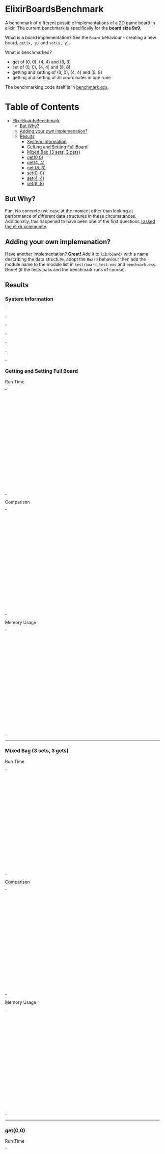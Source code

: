 # ElixirBoardsBenchmark

A benchmark of different possible implementations of a 2D game board in elixir. The current benchmark is specifically for the **board size 9x9**.

What is a board implementation? See the `Board` behaviour - creating a new board, `get(x, y)` and `set(x, y)`.

What is benchmarked?

* get of (0, 0), (4, 4) and (8, 8)
* set of (0, 0), (4, 4) and (8, 8)
* getting and setting of (0, 0), (4, 4) and (8, 8)
* getting and setting of all coordinates in one rune

The benchmarking code itself is in [benchmark.exs](https://github.com/PragTob/elixir_boards_benchmark/blob/master/benchmark.exs).

Table of Contents
=================

   * [ElixirBoardsBenchmark](#elixirboardsbenchmark)
      * [But Why?](#but-why)
      * [Adding your own implemenation?](#adding-your-own-implemenation)
      * [Results](#results)
         * [System Information](#system-information)
         * [Getting and Setting Full Board](#getting-and-setting-full-board)
         * [Mixed Bag (3 sets, 3 gets)](#mixed-bag-3-sets-3-gets)
         * [get(0,0)](#get00)
         * [get(4, 4)](#get4-4)
         * [get (8, 8)](#get-8-8)
         * [set(0, 0)](#set0-0)
         * [set(4, 4)](#set4-4)
         * [set(8, 8)](#set8-8)

## But Why?

Fun. No concrete use case at the moment other than looking at performance of different data structures in these circumstances. Additionally, this happened to have been one of the first questions [I asked the elixir community](https://groups.google.com/forum/#!topic/elixir-lang-talk/wZdchFo4JUU).

## Adding your own implemenation?

Have another implementation? **Great!** Add it to `lib/board/` with a name describing the data structure, adopt the `Board` behaviour then add the module name to the module list in `test/board_test.exs` and `benchmark.exs`. Done! (if the tests pass and the benchmark runs of course)

## Results

### System Information


<table style="width: 1%">
  <tr>
    <th style="width: 1%; white-space: nowrap">Operating System</th>
    <td>Linux</td>
  </tr><tr>
    <th style="white-space: nowrap">CPU Information</th>
    <td style="white-space: nowrap">Intel(R) Core(TM) i7-4790 CPU @ 3.60GHz</td>
  </tr><tr>
    <th style="white-space: nowrap">Number of Available Cores</th>
    <td style="white-space: nowrap">8</td>
  </tr><tr>
    <th style="white-space: nowrap">Available Memory</th>
    <td style="white-space: nowrap">15.61 GB</td>
  </tr><tr>
    <th style="white-space: nowrap">Elixir Version</th>
    <td style="white-space: nowrap">1.8.2</td>
  </tr><tr>
    <th style="white-space: nowrap">Erlang Version</th>
    <td style="white-space: nowrap">22.0</td>
  </tr>
</table>


### Getting and Setting Full Board

Run Time
<table style="width: 1%">
  <tr>
    <th>Name</th>
    <th style="text-align: right">IPS</th>
    <th style="text-align: right">Average</th>
    <th style="text-align: right">Devitation</th>
    <th style="text-align: right">Median</th>
    <th style="text-align: right">99th&nbsp;%</th>
  </tr>
  <tr>
    <td style="white-space: nowrap">Tuple1D</td>
    <td style="white-space: nowrap; text-align: right">136.21 K</td>
    <td style="white-space: nowrap; text-align: right">7.34 μs</td>
    <td style="white-space: nowrap; text-align: right">±55.74%</td>
    <td style="white-space: nowrap; text-align: right">6.76 μs</td>
    <td style="white-space: nowrap; text-align: right">11.92 μs</td>
  </tr>
  <tr>
    <td style="white-space: nowrap">Tuple2D</td>
    <td style="white-space: nowrap; text-align: right">134.70 K</td>
    <td style="white-space: nowrap; text-align: right">7.42 μs</td>
    <td style="white-space: nowrap; text-align: right">±40.47%</td>
    <td style="white-space: nowrap; text-align: right">7.08 μs</td>
    <td style="white-space: nowrap; text-align: right">11.86 μs</td>
  </tr>
  <tr>
    <td style="white-space: nowrap">MapTuple</td>
    <td style="white-space: nowrap; text-align: right">125.94 K</td>
    <td style="white-space: nowrap; text-align: right">7.94 μs</td>
    <td style="white-space: nowrap; text-align: right">±24.67%</td>
    <td style="white-space: nowrap; text-align: right">7.63 μs</td>
    <td style="white-space: nowrap; text-align: right">16.24 μs</td>
  </tr>
  <tr>
    <td style="white-space: nowrap">ProcessDictionary</td>
    <td style="white-space: nowrap; text-align: right">64.42 K</td>
    <td style="white-space: nowrap; text-align: right">15.52 μs</td>
    <td style="white-space: nowrap; text-align: right">±13.52%</td>
    <td style="white-space: nowrap; text-align: right">15.10 μs</td>
    <td style="white-space: nowrap; text-align: right">20.58 μs</td>
  </tr>
  <tr>
    <td style="white-space: nowrap">ETSSet</td>
    <td style="white-space: nowrap; text-align: right">60.17 K</td>
    <td style="white-space: nowrap; text-align: right">16.62 μs</td>
    <td style="white-space: nowrap; text-align: right">±10.44%</td>
    <td style="white-space: nowrap; text-align: right">16.07 μs</td>
    <td style="white-space: nowrap; text-align: right">21.29 μs</td>
  </tr>
  <tr>
    <td style="white-space: nowrap">MapTupleFull</td>
    <td style="white-space: nowrap; text-align: right">55.00 K</td>
    <td style="white-space: nowrap; text-align: right">18.18 μs</td>
    <td style="white-space: nowrap; text-align: right">±13.75%</td>
    <td style="white-space: nowrap; text-align: right">17.01 μs</td>
    <td style="white-space: nowrap; text-align: right">23.08 μs</td>
  </tr>
  <tr>
    <td style="white-space: nowrap">MapTupleHalfFull</td>
    <td style="white-space: nowrap; text-align: right">53.13 K</td>
    <td style="white-space: nowrap; text-align: right">18.82 μs</td>
    <td style="white-space: nowrap; text-align: right">±8.09%</td>
    <td style="white-space: nowrap; text-align: right">18.09 μs</td>
    <td style="white-space: nowrap; text-align: right">22.31 μs</td>
  </tr>
  <tr>
    <td style="white-space: nowrap">ETSOrderedSet</td>
    <td style="white-space: nowrap; text-align: right">38.75 K</td>
    <td style="white-space: nowrap; text-align: right">25.81 μs</td>
    <td style="white-space: nowrap; text-align: right">±13.16%</td>
    <td style="white-space: nowrap; text-align: right">25.00 μs</td>
    <td style="white-space: nowrap; text-align: right">30.38 μs</td>
  </tr>
  <tr>
    <td style="white-space: nowrap">Map2D</td>
    <td style="white-space: nowrap; text-align: right">36.25 K</td>
    <td style="white-space: nowrap; text-align: right">27.58 μs</td>
    <td style="white-space: nowrap; text-align: right">±8.30%</td>
    <td style="white-space: nowrap; text-align: right">27.62 μs</td>
    <td style="white-space: nowrap; text-align: right">32.38 μs</td>
  </tr>
  <tr>
    <td style="white-space: nowrap">List2D</td>
    <td style="white-space: nowrap; text-align: right">29.61 K</td>
    <td style="white-space: nowrap; text-align: right">33.77 μs</td>
    <td style="white-space: nowrap; text-align: right">±4.08%</td>
    <td style="white-space: nowrap; text-align: right">33.38 μs</td>
    <td style="white-space: nowrap; text-align: right">37.12 μs</td>
  </tr>
  <tr>
    <td style="white-space: nowrap">MapTupleQuarterFull</td>
    <td style="white-space: nowrap; text-align: right">28.19 K</td>
    <td style="white-space: nowrap; text-align: right">35.47 μs</td>
    <td style="white-space: nowrap; text-align: right">±5.55%</td>
    <td style="white-space: nowrap; text-align: right">34.98 μs</td>
    <td style="white-space: nowrap; text-align: right">38.84 μs</td>
  </tr>
  <tr>
    <td style="white-space: nowrap">List1D</td>
    <td style="white-space: nowrap; text-align: right">15.56 K</td>
    <td style="white-space: nowrap; text-align: right">64.28 μs</td>
    <td style="white-space: nowrap; text-align: right">±2.78%</td>
    <td style="white-space: nowrap; text-align: right">63.99 μs</td>
    <td style="white-space: nowrap; text-align: right">70.66 μs</td>
  </tr>
</table>

Comparison
<table style="width: 1%">
  <tr>
    <th>Name</th>
    <th style="text-align: right">IPS</th>
    <th style="text-align: right">Slower</th>
  <tr>
    <td style="white-space: nowrap">Tuple1D</td>
    <td style="white-space: nowrap;text-align: right">136.21 K</td>
    <td>&nbsp;</td>
  </tr>
  <tr>
    <td style="white-space: nowrap">Tuple2D</td>
    <td style="white-space: nowrap; text-align: right">134.70 K</td>
    <td style="white-space: nowrap; text-align: right">1.01x</td>
  </tr>
  <tr>
    <td style="white-space: nowrap">MapTuple</td>
    <td style="white-space: nowrap; text-align: right">125.94 K</td>
    <td style="white-space: nowrap; text-align: right">1.08x</td>
  </tr>
  <tr>
    <td style="white-space: nowrap">ProcessDictionary</td>
    <td style="white-space: nowrap; text-align: right">64.42 K</td>
    <td style="white-space: nowrap; text-align: right">2.11x</td>
  </tr>
  <tr>
    <td style="white-space: nowrap">ETSSet</td>
    <td style="white-space: nowrap; text-align: right">60.17 K</td>
    <td style="white-space: nowrap; text-align: right">2.26x</td>
  </tr>
  <tr>
    <td style="white-space: nowrap">MapTupleFull</td>
    <td style="white-space: nowrap; text-align: right">55.00 K</td>
    <td style="white-space: nowrap; text-align: right">2.48x</td>
  </tr>
  <tr>
    <td style="white-space: nowrap">MapTupleHalfFull</td>
    <td style="white-space: nowrap; text-align: right">53.13 K</td>
    <td style="white-space: nowrap; text-align: right">2.56x</td>
  </tr>
  <tr>
    <td style="white-space: nowrap">ETSOrderedSet</td>
    <td style="white-space: nowrap; text-align: right">38.75 K</td>
    <td style="white-space: nowrap; text-align: right">3.52x</td>
  </tr>
  <tr>
    <td style="white-space: nowrap">Map2D</td>
    <td style="white-space: nowrap; text-align: right">36.25 K</td>
    <td style="white-space: nowrap; text-align: right">3.76x</td>
  </tr>
  <tr>
    <td style="white-space: nowrap">List2D</td>
    <td style="white-space: nowrap; text-align: right">29.61 K</td>
    <td style="white-space: nowrap; text-align: right">4.6x</td>
  </tr>
  <tr>
    <td style="white-space: nowrap">MapTupleQuarterFull</td>
    <td style="white-space: nowrap; text-align: right">28.19 K</td>
    <td style="white-space: nowrap; text-align: right">4.83x</td>
  </tr>
  <tr>
    <td style="white-space: nowrap">List1D</td>
    <td style="white-space: nowrap; text-align: right">15.56 K</td>
    <td style="white-space: nowrap; text-align: right">8.76x</td>
  </tr>
</table>

Memory Usage
<table style="width: 1%">
  <tr>
    <th>Name</th>
    <th style="text-align: right">Memory</th>
      <th style="text-align: right">Factor</th>
  </tr>
  <tr>
    <td style="white-space: nowrap">Tuple1D</td>
    <td style="white-space: nowrap">54.91 KB</td>
      <td>&nbsp;</td>
  </tr>
  <tr>
    <td style="white-space: nowrap">Tuple2D</td>
    <td style="white-space: nowrap">18.51 KB</td>
    <td>0.34x</td>
  </tr>
  <tr>
    <td style="white-space: nowrap">MapTuple</td>
    <td style="white-space: nowrap">12.74 KB</td>
    <td>0.23x</td>
  </tr>
  <tr>
    <td style="white-space: nowrap">ProcessDictionary</td>
    <td style="white-space: nowrap">9.52 KB</td>
    <td>0.17x</td>
  </tr>
  <tr>
    <td style="white-space: nowrap">ETSSet</td>
    <td style="white-space: nowrap">11.55 KB</td>
    <td>0.21x</td>
  </tr>
  <tr>
    <td style="white-space: nowrap">MapTupleFull</td>
    <td style="white-space: nowrap">25.79 KB</td>
    <td>0.47x</td>
  </tr>
  <tr>
    <td style="white-space: nowrap">MapTupleHalfFull</td>
    <td style="white-space: nowrap">24.06 KB</td>
    <td>0.44x</td>
  </tr>
  <tr>
    <td style="white-space: nowrap">ETSOrderedSet</td>
    <td style="white-space: nowrap">11.55 KB</td>
    <td>0.21x</td>
  </tr>
  <tr>
    <td style="white-space: nowrap">Map2D</td>
    <td style="white-space: nowrap">49.55 KB</td>
    <td>0.9x</td>
  </tr>
  <tr>
    <td style="white-space: nowrap">List2D</td>
    <td style="white-space: nowrap">22.60 KB</td>
    <td>0.41x</td>
  </tr>
  <tr>
    <td style="white-space: nowrap">MapTupleQuarterFull</td>
    <td style="white-space: nowrap">47.56 KB</td>
    <td>0.87x</td>
  </tr>
  <tr>
    <td style="white-space: nowrap">List1D</td>
    <td style="white-space: nowrap">59.38 KB</td>
    <td>1.08x</td>
  </tr>
</table>

<hr/>

### Mixed Bag (3 sets, 3 gets)

Run Time
<table style="width: 1%">
  <tr>
    <th>Name</th>
    <th style="text-align: right">IPS</th>
    <th style="text-align: right">Average</th>
    <th style="text-align: right">Devitation</th>
    <th style="text-align: right">Median</th>
    <th style="text-align: right">99th&nbsp;%</th>
  </tr>
  <tr>
    <td style="white-space: nowrap">Tuple1D</td>
    <td style="white-space: nowrap; text-align: right">5.71 M</td>
    <td style="white-space: nowrap; text-align: right">175.16 ns</td>
    <td style="white-space: nowrap; text-align: right">±1267.91%</td>
    <td style="white-space: nowrap; text-align: right">135 ns</td>
    <td style="white-space: nowrap; text-align: right">440 ns</td>
  </tr>
  <tr>
    <td style="white-space: nowrap">Tuple2D</td>
    <td style="white-space: nowrap; text-align: right">5.45 M</td>
    <td style="white-space: nowrap; text-align: right">183.51 ns</td>
    <td style="white-space: nowrap; text-align: right">±1026.85%</td>
    <td style="white-space: nowrap; text-align: right">157 ns</td>
    <td style="white-space: nowrap; text-align: right">325 ns</td>
  </tr>
  <tr>
    <td style="white-space: nowrap">MapTuple</td>
    <td style="white-space: nowrap; text-align: right">4.57 M</td>
    <td style="white-space: nowrap; text-align: right">219.03 ns</td>
    <td style="white-space: nowrap; text-align: right">±3297.01%</td>
    <td style="white-space: nowrap; text-align: right">174 ns</td>
    <td style="white-space: nowrap; text-align: right">236 ns</td>
  </tr>
  <tr>
    <td style="white-space: nowrap">ProcessDictionary</td>
    <td style="white-space: nowrap; text-align: right">2.98 M</td>
    <td style="white-space: nowrap; text-align: right">335.89 ns</td>
    <td style="white-space: nowrap; text-align: right">±802.10%</td>
    <td style="white-space: nowrap; text-align: right">304 ns</td>
    <td style="white-space: nowrap; text-align: right">562 ns</td>
  </tr>
  <tr>
    <td style="white-space: nowrap">MapTupleFull</td>
    <td style="white-space: nowrap; text-align: right">1.91 M</td>
    <td style="white-space: nowrap; text-align: right">524.04 ns</td>
    <td style="white-space: nowrap; text-align: right">±8.59%</td>
    <td style="white-space: nowrap; text-align: right">514 ns</td>
    <td style="white-space: nowrap; text-align: right">662 ns</td>
  </tr>
  <tr>
    <td style="white-space: nowrap">MapTupleHalfFull</td>
    <td style="white-space: nowrap; text-align: right">1.88 M</td>
    <td style="white-space: nowrap; text-align: right">532.90 ns</td>
    <td style="white-space: nowrap; text-align: right">±34.28%</td>
    <td style="white-space: nowrap; text-align: right">511 ns</td>
    <td style="white-space: nowrap; text-align: right">820 ns</td>
  </tr>
  <tr>
    <td style="white-space: nowrap">ETSSet</td>
    <td style="white-space: nowrap; text-align: right">1.80 M</td>
    <td style="white-space: nowrap; text-align: right">555.13 ns</td>
    <td style="white-space: nowrap; text-align: right">±30.65%</td>
    <td style="white-space: nowrap; text-align: right">523 ns</td>
    <td style="white-space: nowrap; text-align: right">1774.24 ns</td>
  </tr>
  <tr>
    <td style="white-space: nowrap">Map2D</td>
    <td style="white-space: nowrap; text-align: right">1.27 M</td>
    <td style="white-space: nowrap; text-align: right">788.33 ns</td>
    <td style="white-space: nowrap; text-align: right">±92.80%</td>
    <td style="white-space: nowrap; text-align: right">736 ns</td>
    <td style="white-space: nowrap; text-align: right">2616 ns</td>
  </tr>
  <tr>
    <td style="white-space: nowrap">ETSOrderedSet</td>
    <td style="white-space: nowrap; text-align: right">1.14 M</td>
    <td style="white-space: nowrap; text-align: right">879.69 ns</td>
    <td style="white-space: nowrap; text-align: right">±20.50%</td>
    <td style="white-space: nowrap; text-align: right">844 ns</td>
    <td style="white-space: nowrap; text-align: right">1886.68 ns</td>
  </tr>
  <tr>
    <td style="white-space: nowrap">List2D</td>
    <td style="white-space: nowrap; text-align: right">0.91 M</td>
    <td style="white-space: nowrap; text-align: right">1093.92 ns</td>
    <td style="white-space: nowrap; text-align: right">±50.69%</td>
    <td style="white-space: nowrap; text-align: right">1027 ns</td>
    <td style="white-space: nowrap; text-align: right">2987.35 ns</td>
  </tr>
  <tr>
    <td style="white-space: nowrap">MapTupleQuarterFull</td>
    <td style="white-space: nowrap; text-align: right">0.84 M</td>
    <td style="white-space: nowrap; text-align: right">1196.90 ns</td>
    <td style="white-space: nowrap; text-align: right">±131.92%</td>
    <td style="white-space: nowrap; text-align: right">1174 ns</td>
    <td style="white-space: nowrap; text-align: right">1333 ns</td>
  </tr>
  <tr>
    <td style="white-space: nowrap">List1D</td>
    <td style="white-space: nowrap; text-align: right">0.44 M</td>
    <td style="white-space: nowrap; text-align: right">2278.51 ns</td>
    <td style="white-space: nowrap; text-align: right">±34.62%</td>
    <td style="white-space: nowrap; text-align: right">2188 ns</td>
    <td style="white-space: nowrap; text-align: right">3336.39 ns</td>
  </tr>
</table>

Comparison
<table style="width: 1%">
  <tr>
    <th>Name</th>
    <th style="text-align: right">IPS</th>
    <th style="text-align: right">Slower</th>
  <tr>
    <td style="white-space: nowrap">Tuple1D</td>
    <td style="white-space: nowrap;text-align: right">5.71 M</td>
    <td>&nbsp;</td>
  </tr>
  <tr>
    <td style="white-space: nowrap">Tuple2D</td>
    <td style="white-space: nowrap; text-align: right">5.45 M</td>
    <td style="white-space: nowrap; text-align: right">1.05x</td>
  </tr>
  <tr>
    <td style="white-space: nowrap">MapTuple</td>
    <td style="white-space: nowrap; text-align: right">4.57 M</td>
    <td style="white-space: nowrap; text-align: right">1.25x</td>
  </tr>
  <tr>
    <td style="white-space: nowrap">ProcessDictionary</td>
    <td style="white-space: nowrap; text-align: right">2.98 M</td>
    <td style="white-space: nowrap; text-align: right">1.92x</td>
  </tr>
  <tr>
    <td style="white-space: nowrap">MapTupleFull</td>
    <td style="white-space: nowrap; text-align: right">1.91 M</td>
    <td style="white-space: nowrap; text-align: right">2.99x</td>
  </tr>
  <tr>
    <td style="white-space: nowrap">MapTupleHalfFull</td>
    <td style="white-space: nowrap; text-align: right">1.88 M</td>
    <td style="white-space: nowrap; text-align: right">3.04x</td>
  </tr>
  <tr>
    <td style="white-space: nowrap">ETSSet</td>
    <td style="white-space: nowrap; text-align: right">1.80 M</td>
    <td style="white-space: nowrap; text-align: right">3.17x</td>
  </tr>
  <tr>
    <td style="white-space: nowrap">Map2D</td>
    <td style="white-space: nowrap; text-align: right">1.27 M</td>
    <td style="white-space: nowrap; text-align: right">4.5x</td>
  </tr>
  <tr>
    <td style="white-space: nowrap">ETSOrderedSet</td>
    <td style="white-space: nowrap; text-align: right">1.14 M</td>
    <td style="white-space: nowrap; text-align: right">5.02x</td>
  </tr>
  <tr>
    <td style="white-space: nowrap">List2D</td>
    <td style="white-space: nowrap; text-align: right">0.91 M</td>
    <td style="white-space: nowrap; text-align: right">6.25x</td>
  </tr>
  <tr>
    <td style="white-space: nowrap">MapTupleQuarterFull</td>
    <td style="white-space: nowrap; text-align: right">0.84 M</td>
    <td style="white-space: nowrap; text-align: right">6.83x</td>
  </tr>
  <tr>
    <td style="white-space: nowrap">List1D</td>
    <td style="white-space: nowrap; text-align: right">0.44 M</td>
    <td style="white-space: nowrap; text-align: right">13.01x</td>
  </tr>
</table>

Memory Usage
<table style="width: 1%">
  <tr>
    <th>Name</th>
    <th style="text-align: right">Memory</th>
      <th style="text-align: right">Factor</th>
  </tr>
  <tr>
    <td style="white-space: nowrap">Tuple1D</td>
    <td style="white-space: nowrap">1344 B</td>
      <td>&nbsp;</td>
  </tr>
  <tr>
    <td style="white-space: nowrap">Tuple2D</td>
    <td style="white-space: nowrap">512 B</td>
    <td>0.38x</td>
  </tr>
  <tr>
    <td style="white-space: nowrap">MapTuple</td>
    <td style="white-space: nowrap">368 B</td>
    <td>0.27x</td>
  </tr>
  <tr>
    <td style="white-space: nowrap">ProcessDictionary</td>
    <td style="white-space: nowrap">104 B</td>
    <td>0.08x</td>
  </tr>
  <tr>
    <td style="white-space: nowrap">MapTupleFull</td>
    <td style="white-space: nowrap">400 B</td>
    <td>0.3x</td>
  </tr>
  <tr>
    <td style="white-space: nowrap">MapTupleHalfFull</td>
    <td style="white-space: nowrap">384 B</td>
    <td>0.29x</td>
  </tr>
  <tr>
    <td style="white-space: nowrap">ETSSet</td>
    <td style="white-space: nowrap">248 B</td>
    <td>0.18x</td>
  </tr>
  <tr>
    <td style="white-space: nowrap">Map2D</td>
    <td style="white-space: nowrap">1712 B</td>
    <td>1.27x</td>
  </tr>
  <tr>
    <td style="white-space: nowrap">ETSOrderedSet</td>
    <td style="white-space: nowrap">248 B</td>
    <td>0.18x</td>
  </tr>
  <tr>
    <td style="white-space: nowrap">List2D</td>
    <td style="white-space: nowrap">656 B</td>
    <td>0.49x</td>
  </tr>
  <tr>
    <td style="white-space: nowrap">MapTupleQuarterFull</td>
    <td style="white-space: nowrap">1624 B</td>
    <td>1.21x</td>
  </tr>
  <tr>
    <td style="white-space: nowrap">List1D</td>
    <td style="white-space: nowrap">2048 B</td>
    <td>1.52x</td>
  </tr>
</table>

<hr/>

### get(0,0)

Run Time
<table style="width: 1%">
  <tr>
    <th>Name</th>
    <th style="text-align: right">IPS</th>
    <th style="text-align: right">Average</th>
    <th style="text-align: right">Devitation</th>
    <th style="text-align: right">Median</th>
    <th style="text-align: right">99th&nbsp;%</th>
  </tr>
  <tr>
    <td style="white-space: nowrap">Tuple2D</td>
    <td style="white-space: nowrap; text-align: right">68.73 M</td>
    <td style="white-space: nowrap; text-align: right">14.55 ns</td>
    <td style="white-space: nowrap; text-align: right">±1199.05%</td>
    <td style="white-space: nowrap; text-align: right">13 ns</td>
    <td style="white-space: nowrap; text-align: right">24 ns</td>
  </tr>
  <tr>
    <td style="white-space: nowrap">Tuple1D</td>
    <td style="white-space: nowrap; text-align: right">64.66 M</td>
    <td style="white-space: nowrap; text-align: right">15.46 ns</td>
    <td style="white-space: nowrap; text-align: right">±1090.14%</td>
    <td style="white-space: nowrap; text-align: right">13 ns</td>
    <td style="white-space: nowrap; text-align: right">31 ns</td>
  </tr>
  <tr>
    <td style="white-space: nowrap">MapTuple</td>
    <td style="white-space: nowrap; text-align: right">42.70 M</td>
    <td style="white-space: nowrap; text-align: right">23.42 ns</td>
    <td style="white-space: nowrap; text-align: right">±2222.66%</td>
    <td style="white-space: nowrap; text-align: right">21 ns</td>
    <td style="white-space: nowrap; text-align: right">50 ns</td>
  </tr>
  <tr>
    <td style="white-space: nowrap">ProcessDictionary</td>
    <td style="white-space: nowrap; text-align: right">23.38 M</td>
    <td style="white-space: nowrap; text-align: right">42.77 ns</td>
    <td style="white-space: nowrap; text-align: right">±118.73%</td>
    <td style="white-space: nowrap; text-align: right">40 ns</td>
    <td style="white-space: nowrap; text-align: right">61 ns</td>
  </tr>
  <tr>
    <td style="white-space: nowrap">MapTupleQuarterFull</td>
    <td style="white-space: nowrap; text-align: right">22.29 M</td>
    <td style="white-space: nowrap; text-align: right">44.86 ns</td>
    <td style="white-space: nowrap; text-align: right">±52.18%</td>
    <td style="white-space: nowrap; text-align: right">41 ns</td>
    <td style="white-space: nowrap; text-align: right">103 ns</td>
  </tr>
  <tr>
    <td style="white-space: nowrap">List1D</td>
    <td style="white-space: nowrap; text-align: right">20.74 M</td>
    <td style="white-space: nowrap; text-align: right">48.22 ns</td>
    <td style="white-space: nowrap; text-align: right">±83.34%</td>
    <td style="white-space: nowrap; text-align: right">44 ns</td>
    <td style="white-space: nowrap; text-align: right">84 ns</td>
  </tr>
  <tr>
    <td style="white-space: nowrap">Map2D</td>
    <td style="white-space: nowrap; text-align: right">18.39 M</td>
    <td style="white-space: nowrap; text-align: right">54.38 ns</td>
    <td style="white-space: nowrap; text-align: right">±41.60%</td>
    <td style="white-space: nowrap; text-align: right">50 ns</td>
    <td style="white-space: nowrap; text-align: right">95 ns</td>
  </tr>
  <tr>
    <td style="white-space: nowrap">MapTupleHalfFull</td>
    <td style="white-space: nowrap; text-align: right">12.66 M</td>
    <td style="white-space: nowrap; text-align: right">78.98 ns</td>
    <td style="white-space: nowrap; text-align: right">±20.39%</td>
    <td style="white-space: nowrap; text-align: right">75 ns</td>
    <td style="white-space: nowrap; text-align: right">126 ns</td>
  </tr>
  <tr>
    <td style="white-space: nowrap">MapTupleFull</td>
    <td style="white-space: nowrap; text-align: right">12.02 M</td>
    <td style="white-space: nowrap; text-align: right">83.20 ns</td>
    <td style="white-space: nowrap; text-align: right">±48.78%</td>
    <td style="white-space: nowrap; text-align: right">76 ns</td>
    <td style="white-space: nowrap; text-align: right">141 ns</td>
  </tr>
  <tr>
    <td style="white-space: nowrap">List2D</td>
    <td style="white-space: nowrap; text-align: right">11.27 M</td>
    <td style="white-space: nowrap; text-align: right">88.75 ns</td>
    <td style="white-space: nowrap; text-align: right">±83.70%</td>
    <td style="white-space: nowrap; text-align: right">82 ns</td>
    <td style="white-space: nowrap; text-align: right">183 ns</td>
  </tr>
  <tr>
    <td style="white-space: nowrap">ETSSet</td>
    <td style="white-space: nowrap; text-align: right">8.96 M</td>
    <td style="white-space: nowrap; text-align: right">111.56 ns</td>
    <td style="white-space: nowrap; text-align: right">±15.70%</td>
    <td style="white-space: nowrap; text-align: right">109 ns</td>
    <td style="white-space: nowrap; text-align: right">149 ns</td>
  </tr>
  <tr>
    <td style="white-space: nowrap">ETSOrderedSet</td>
    <td style="white-space: nowrap; text-align: right">6.53 M</td>
    <td style="white-space: nowrap; text-align: right">153.11 ns</td>
    <td style="white-space: nowrap; text-align: right">±24.34%</td>
    <td style="white-space: nowrap; text-align: right">150 ns</td>
    <td style="white-space: nowrap; text-align: right">191 ns</td>
  </tr>
</table>

Comparison
<table style="width: 1%">
  <tr>
    <th>Name</th>
    <th style="text-align: right">IPS</th>
    <th style="text-align: right">Slower</th>
  <tr>
    <td style="white-space: nowrap">Tuple2D</td>
    <td style="white-space: nowrap;text-align: right">68.73 M</td>
    <td>&nbsp;</td>
  </tr>
  <tr>
    <td style="white-space: nowrap">Tuple1D</td>
    <td style="white-space: nowrap; text-align: right">64.66 M</td>
    <td style="white-space: nowrap; text-align: right">1.06x</td>
  </tr>
  <tr>
    <td style="white-space: nowrap">MapTuple</td>
    <td style="white-space: nowrap; text-align: right">42.70 M</td>
    <td style="white-space: nowrap; text-align: right">1.61x</td>
  </tr>
  <tr>
    <td style="white-space: nowrap">ProcessDictionary</td>
    <td style="white-space: nowrap; text-align: right">23.38 M</td>
    <td style="white-space: nowrap; text-align: right">2.94x</td>
  </tr>
  <tr>
    <td style="white-space: nowrap">MapTupleQuarterFull</td>
    <td style="white-space: nowrap; text-align: right">22.29 M</td>
    <td style="white-space: nowrap; text-align: right">3.08x</td>
  </tr>
  <tr>
    <td style="white-space: nowrap">List1D</td>
    <td style="white-space: nowrap; text-align: right">20.74 M</td>
    <td style="white-space: nowrap; text-align: right">3.31x</td>
  </tr>
  <tr>
    <td style="white-space: nowrap">Map2D</td>
    <td style="white-space: nowrap; text-align: right">18.39 M</td>
    <td style="white-space: nowrap; text-align: right">3.74x</td>
  </tr>
  <tr>
    <td style="white-space: nowrap">MapTupleHalfFull</td>
    <td style="white-space: nowrap; text-align: right">12.66 M</td>
    <td style="white-space: nowrap; text-align: right">5.43x</td>
  </tr>
  <tr>
    <td style="white-space: nowrap">MapTupleFull</td>
    <td style="white-space: nowrap; text-align: right">12.02 M</td>
    <td style="white-space: nowrap; text-align: right">5.72x</td>
  </tr>
  <tr>
    <td style="white-space: nowrap">List2D</td>
    <td style="white-space: nowrap; text-align: right">11.27 M</td>
    <td style="white-space: nowrap; text-align: right">6.1x</td>
  </tr>
  <tr>
    <td style="white-space: nowrap">ETSSet</td>
    <td style="white-space: nowrap; text-align: right">8.96 M</td>
    <td style="white-space: nowrap; text-align: right">7.67x</td>
  </tr>
  <tr>
    <td style="white-space: nowrap">ETSOrderedSet</td>
    <td style="white-space: nowrap; text-align: right">6.53 M</td>
    <td style="white-space: nowrap; text-align: right">10.52x</td>
  </tr>
</table>


<hr/>

### get(4, 4)

Run Time
<table style="width: 1%">
  <tr>
    <th>Name</th>
    <th style="text-align: right">IPS</th>
    <th style="text-align: right">Average</th>
    <th style="text-align: right">Devitation</th>
    <th style="text-align: right">Median</th>
    <th style="text-align: right">99th&nbsp;%</th>
  </tr>
  <tr>
    <td style="white-space: nowrap">Tuple2D</td>
    <td style="white-space: nowrap; text-align: right">45.10 M</td>
    <td style="white-space: nowrap; text-align: right">22.17 ns</td>
    <td style="white-space: nowrap; text-align: right">±774.40%</td>
    <td style="white-space: nowrap; text-align: right">20 ns</td>
    <td style="white-space: nowrap; text-align: right">35 ns</td>
  </tr>
  <tr>
    <td style="white-space: nowrap">Tuple1D</td>
    <td style="white-space: nowrap; text-align: right">39.85 M</td>
    <td style="white-space: nowrap; text-align: right">25.09 ns</td>
    <td style="white-space: nowrap; text-align: right">±624.74%</td>
    <td style="white-space: nowrap; text-align: right">22 ns</td>
    <td style="white-space: nowrap; text-align: right">49 ns</td>
  </tr>
  <tr>
    <td style="white-space: nowrap">MapTuple</td>
    <td style="white-space: nowrap; text-align: right">30.43 M</td>
    <td style="white-space: nowrap; text-align: right">32.87 ns</td>
    <td style="white-space: nowrap; text-align: right">±1087.83%</td>
    <td style="white-space: nowrap; text-align: right">30 ns</td>
    <td style="white-space: nowrap; text-align: right">80 ns</td>
  </tr>
  <tr>
    <td style="white-space: nowrap">ProcessDictionary</td>
    <td style="white-space: nowrap; text-align: right">19.95 M</td>
    <td style="white-space: nowrap; text-align: right">50.13 ns</td>
    <td style="white-space: nowrap; text-align: right">±1021.41%</td>
    <td style="white-space: nowrap; text-align: right">46 ns</td>
    <td style="white-space: nowrap; text-align: right">68 ns</td>
  </tr>
  <tr>
    <td style="white-space: nowrap">Map2D</td>
    <td style="white-space: nowrap; text-align: right">15.58 M</td>
    <td style="white-space: nowrap; text-align: right">64.20 ns</td>
    <td style="white-space: nowrap; text-align: right">±25.46%</td>
    <td style="white-space: nowrap; text-align: right">60 ns</td>
    <td style="white-space: nowrap; text-align: right">105 ns</td>
  </tr>
  <tr>
    <td style="white-space: nowrap">MapTupleHalfFull</td>
    <td style="white-space: nowrap; text-align: right">11.49 M</td>
    <td style="white-space: nowrap; text-align: right">87.06 ns</td>
    <td style="white-space: nowrap; text-align: right">±25.69%</td>
    <td style="white-space: nowrap; text-align: right">82 ns</td>
    <td style="white-space: nowrap; text-align: right">137 ns</td>
  </tr>
  <tr>
    <td style="white-space: nowrap">MapTupleFull</td>
    <td style="white-space: nowrap; text-align: right">10.97 M</td>
    <td style="white-space: nowrap; text-align: right">91.16 ns</td>
    <td style="white-space: nowrap; text-align: right">±23.17%</td>
    <td style="white-space: nowrap; text-align: right">85 ns</td>
    <td style="white-space: nowrap; text-align: right">144 ns</td>
  </tr>
  <tr>
    <td style="white-space: nowrap">ETSSet</td>
    <td style="white-space: nowrap; text-align: right">8.25 M</td>
    <td style="white-space: nowrap; text-align: right">121.25 ns</td>
    <td style="white-space: nowrap; text-align: right">±18.07%</td>
    <td style="white-space: nowrap; text-align: right">118 ns</td>
    <td style="white-space: nowrap; text-align: right">155.21 ns</td>
  </tr>
  <tr>
    <td style="white-space: nowrap">List2D</td>
    <td style="white-space: nowrap; text-align: right">6.01 M</td>
    <td style="white-space: nowrap; text-align: right">166.44 ns</td>
    <td style="white-space: nowrap; text-align: right">±45.81%</td>
    <td style="white-space: nowrap; text-align: right">159 ns</td>
    <td style="white-space: nowrap; text-align: right">284 ns</td>
  </tr>
  <tr>
    <td style="white-space: nowrap">ETSOrderedSet</td>
    <td style="white-space: nowrap; text-align: right">5.88 M</td>
    <td style="white-space: nowrap; text-align: right">169.93 ns</td>
    <td style="white-space: nowrap; text-align: right">±19.51%</td>
    <td style="white-space: nowrap; text-align: right">167 ns</td>
    <td style="white-space: nowrap; text-align: right">207 ns</td>
  </tr>
  <tr>
    <td style="white-space: nowrap">MapTupleQuarterFull</td>
    <td style="white-space: nowrap; text-align: right">4.17 M</td>
    <td style="white-space: nowrap; text-align: right">239.93 ns</td>
    <td style="white-space: nowrap; text-align: right">±10.39%</td>
    <td style="white-space: nowrap; text-align: right">237 ns</td>
    <td style="white-space: nowrap; text-align: right">316 ns</td>
  </tr>
  <tr>
    <td style="white-space: nowrap">List1D</td>
    <td style="white-space: nowrap; text-align: right">2.44 M</td>
    <td style="white-space: nowrap; text-align: right">409.27 ns</td>
    <td style="white-space: nowrap; text-align: right">±10.53%</td>
    <td style="white-space: nowrap; text-align: right">405 ns</td>
    <td style="white-space: nowrap; text-align: right">644.21 ns</td>
  </tr>
</table>

Comparison
<table style="width: 1%">
  <tr>
    <th>Name</th>
    <th style="text-align: right">IPS</th>
    <th style="text-align: right">Slower</th>
  <tr>
    <td style="white-space: nowrap">Tuple2D</td>
    <td style="white-space: nowrap;text-align: right">45.10 M</td>
    <td>&nbsp;</td>
  </tr>
  <tr>
    <td style="white-space: nowrap">Tuple1D</td>
    <td style="white-space: nowrap; text-align: right">39.85 M</td>
    <td style="white-space: nowrap; text-align: right">1.13x</td>
  </tr>
  <tr>
    <td style="white-space: nowrap">MapTuple</td>
    <td style="white-space: nowrap; text-align: right">30.43 M</td>
    <td style="white-space: nowrap; text-align: right">1.48x</td>
  </tr>
  <tr>
    <td style="white-space: nowrap">ProcessDictionary</td>
    <td style="white-space: nowrap; text-align: right">19.95 M</td>
    <td style="white-space: nowrap; text-align: right">2.26x</td>
  </tr>
  <tr>
    <td style="white-space: nowrap">Map2D</td>
    <td style="white-space: nowrap; text-align: right">15.58 M</td>
    <td style="white-space: nowrap; text-align: right">2.9x</td>
  </tr>
  <tr>
    <td style="white-space: nowrap">MapTupleHalfFull</td>
    <td style="white-space: nowrap; text-align: right">11.49 M</td>
    <td style="white-space: nowrap; text-align: right">3.93x</td>
  </tr>
  <tr>
    <td style="white-space: nowrap">MapTupleFull</td>
    <td style="white-space: nowrap; text-align: right">10.97 M</td>
    <td style="white-space: nowrap; text-align: right">4.11x</td>
  </tr>
  <tr>
    <td style="white-space: nowrap">ETSSet</td>
    <td style="white-space: nowrap; text-align: right">8.25 M</td>
    <td style="white-space: nowrap; text-align: right">5.47x</td>
  </tr>
  <tr>
    <td style="white-space: nowrap">List2D</td>
    <td style="white-space: nowrap; text-align: right">6.01 M</td>
    <td style="white-space: nowrap; text-align: right">7.51x</td>
  </tr>
  <tr>
    <td style="white-space: nowrap">ETSOrderedSet</td>
    <td style="white-space: nowrap; text-align: right">5.88 M</td>
    <td style="white-space: nowrap; text-align: right">7.66x</td>
  </tr>
  <tr>
    <td style="white-space: nowrap">MapTupleQuarterFull</td>
    <td style="white-space: nowrap; text-align: right">4.17 M</td>
    <td style="white-space: nowrap; text-align: right">10.82x</td>
  </tr>
  <tr>
    <td style="white-space: nowrap">List1D</td>
    <td style="white-space: nowrap; text-align: right">2.44 M</td>
    <td style="white-space: nowrap; text-align: right">18.46x</td>
  </tr>
</table>


<hr/>

### get (8, 8)

Run Time
<table style="width: 1%">
  <tr>
    <th>Name</th>
    <th style="text-align: right">IPS</th>
    <th style="text-align: right">Average</th>
    <th style="text-align: right">Devitation</th>
    <th style="text-align: right">Median</th>
    <th style="text-align: right">99th&nbsp;%</th>
  </tr>
  <tr>
    <td style="white-space: nowrap">Tuple1D</td>
    <td style="white-space: nowrap; text-align: right">44.65 M</td>
    <td style="white-space: nowrap; text-align: right">22.39 ns</td>
    <td style="white-space: nowrap; text-align: right">±853.18%</td>
    <td style="white-space: nowrap; text-align: right">20 ns</td>
    <td style="white-space: nowrap; text-align: right">34 ns</td>
  </tr>
  <tr>
    <td style="white-space: nowrap">Tuple2D</td>
    <td style="white-space: nowrap; text-align: right">44.31 M</td>
    <td style="white-space: nowrap; text-align: right">22.57 ns</td>
    <td style="white-space: nowrap; text-align: right">±936.09%</td>
    <td style="white-space: nowrap; text-align: right">20 ns</td>
    <td style="white-space: nowrap; text-align: right">46 ns</td>
  </tr>
  <tr>
    <td style="white-space: nowrap">MapTuple</td>
    <td style="white-space: nowrap; text-align: right">32.61 M</td>
    <td style="white-space: nowrap; text-align: right">30.66 ns</td>
    <td style="white-space: nowrap; text-align: right">±1700.95%</td>
    <td style="white-space: nowrap; text-align: right">28 ns</td>
    <td style="white-space: nowrap; text-align: right">54 ns</td>
  </tr>
  <tr>
    <td style="white-space: nowrap">ProcessDictionary</td>
    <td style="white-space: nowrap; text-align: right">21.13 M</td>
    <td style="white-space: nowrap; text-align: right">47.33 ns</td>
    <td style="white-space: nowrap; text-align: right">±157.58%</td>
    <td style="white-space: nowrap; text-align: right">45 ns</td>
    <td style="white-space: nowrap; text-align: right">65 ns</td>
  </tr>
  <tr>
    <td style="white-space: nowrap">Map2D</td>
    <td style="white-space: nowrap; text-align: right">14.44 M</td>
    <td style="white-space: nowrap; text-align: right">69.27 ns</td>
    <td style="white-space: nowrap; text-align: right">±36.36%</td>
    <td style="white-space: nowrap; text-align: right">67 ns</td>
    <td style="white-space: nowrap; text-align: right">110 ns</td>
  </tr>
  <tr>
    <td style="white-space: nowrap">MapTupleHalfFull</td>
    <td style="white-space: nowrap; text-align: right">13.40 M</td>
    <td style="white-space: nowrap; text-align: right">74.60 ns</td>
    <td style="white-space: nowrap; text-align: right">±26.36%</td>
    <td style="white-space: nowrap; text-align: right">72 ns</td>
    <td style="white-space: nowrap; text-align: right">118 ns</td>
  </tr>
  <tr>
    <td style="white-space: nowrap">MapTupleFull</td>
    <td style="white-space: nowrap; text-align: right">10.86 M</td>
    <td style="white-space: nowrap; text-align: right">92.12 ns</td>
    <td style="white-space: nowrap; text-align: right">±25.67%</td>
    <td style="white-space: nowrap; text-align: right">86 ns</td>
    <td style="white-space: nowrap; text-align: right">146 ns</td>
  </tr>
  <tr>
    <td style="white-space: nowrap">ETSSet</td>
    <td style="white-space: nowrap; text-align: right">8.45 M</td>
    <td style="white-space: nowrap; text-align: right">118.28 ns</td>
    <td style="white-space: nowrap; text-align: right">±14.35%</td>
    <td style="white-space: nowrap; text-align: right">116 ns</td>
    <td style="white-space: nowrap; text-align: right">152 ns</td>
  </tr>
  <tr>
    <td style="white-space: nowrap">ETSOrderedSet</td>
    <td style="white-space: nowrap; text-align: right">5.90 M</td>
    <td style="white-space: nowrap; text-align: right">169.59 ns</td>
    <td style="white-space: nowrap; text-align: right">±40.25%</td>
    <td style="white-space: nowrap; text-align: right">165 ns</td>
    <td style="white-space: nowrap; text-align: right">214 ns</td>
  </tr>
  <tr>
    <td style="white-space: nowrap">MapTupleQuarterFull</td>
    <td style="white-space: nowrap; text-align: right">4.23 M</td>
    <td style="white-space: nowrap; text-align: right">236.16 ns</td>
    <td style="white-space: nowrap; text-align: right">±10.75%</td>
    <td style="white-space: nowrap; text-align: right">233 ns</td>
    <td style="white-space: nowrap; text-align: right">312 ns</td>
  </tr>
  <tr>
    <td style="white-space: nowrap">List2D</td>
    <td style="white-space: nowrap; text-align: right">3.85 M</td>
    <td style="white-space: nowrap; text-align: right">259.59 ns</td>
    <td style="white-space: nowrap; text-align: right">±33.84%</td>
    <td style="white-space: nowrap; text-align: right">254 ns</td>
    <td style="white-space: nowrap; text-align: right">504 ns</td>
  </tr>
  <tr>
    <td style="white-space: nowrap">List1D</td>
    <td style="white-space: nowrap; text-align: right">1.33 M</td>
    <td style="white-space: nowrap; text-align: right">753.42 ns</td>
    <td style="white-space: nowrap; text-align: right">±12.49%</td>
    <td style="white-space: nowrap; text-align: right">732 ns</td>
    <td style="white-space: nowrap; text-align: right">1122 ns</td>
  </tr>
</table>

Comparison
<table style="width: 1%">
  <tr>
    <th>Name</th>
    <th style="text-align: right">IPS</th>
    <th style="text-align: right">Slower</th>
  <tr>
    <td style="white-space: nowrap">Tuple1D</td>
    <td style="white-space: nowrap;text-align: right">44.65 M</td>
    <td>&nbsp;</td>
  </tr>
  <tr>
    <td style="white-space: nowrap">Tuple2D</td>
    <td style="white-space: nowrap; text-align: right">44.31 M</td>
    <td style="white-space: nowrap; text-align: right">1.01x</td>
  </tr>
  <tr>
    <td style="white-space: nowrap">MapTuple</td>
    <td style="white-space: nowrap; text-align: right">32.61 M</td>
    <td style="white-space: nowrap; text-align: right">1.37x</td>
  </tr>
  <tr>
    <td style="white-space: nowrap">ProcessDictionary</td>
    <td style="white-space: nowrap; text-align: right">21.13 M</td>
    <td style="white-space: nowrap; text-align: right">2.11x</td>
  </tr>
  <tr>
    <td style="white-space: nowrap">Map2D</td>
    <td style="white-space: nowrap; text-align: right">14.44 M</td>
    <td style="white-space: nowrap; text-align: right">3.09x</td>
  </tr>
  <tr>
    <td style="white-space: nowrap">MapTupleHalfFull</td>
    <td style="white-space: nowrap; text-align: right">13.40 M</td>
    <td style="white-space: nowrap; text-align: right">3.33x</td>
  </tr>
  <tr>
    <td style="white-space: nowrap">MapTupleFull</td>
    <td style="white-space: nowrap; text-align: right">10.86 M</td>
    <td style="white-space: nowrap; text-align: right">4.11x</td>
  </tr>
  <tr>
    <td style="white-space: nowrap">ETSSet</td>
    <td style="white-space: nowrap; text-align: right">8.45 M</td>
    <td style="white-space: nowrap; text-align: right">5.28x</td>
  </tr>
  <tr>
    <td style="white-space: nowrap">ETSOrderedSet</td>
    <td style="white-space: nowrap; text-align: right">5.90 M</td>
    <td style="white-space: nowrap; text-align: right">7.57x</td>
  </tr>
  <tr>
    <td style="white-space: nowrap">MapTupleQuarterFull</td>
    <td style="white-space: nowrap; text-align: right">4.23 M</td>
    <td style="white-space: nowrap; text-align: right">10.55x</td>
  </tr>
  <tr>
    <td style="white-space: nowrap">List2D</td>
    <td style="white-space: nowrap; text-align: right">3.85 M</td>
    <td style="white-space: nowrap; text-align: right">11.59x</td>
  </tr>
  <tr>
    <td style="white-space: nowrap">List1D</td>
    <td style="white-space: nowrap; text-align: right">1.33 M</td>
    <td style="white-space: nowrap; text-align: right">33.64x</td>
  </tr>
</table>


<hr/>

### set(0, 0)

Run Time
<table style="width: 1%">
  <tr>
    <th>Name</th>
    <th style="text-align: right">IPS</th>
    <th style="text-align: right">Average</th>
    <th style="text-align: right">Devitation</th>
    <th style="text-align: right">Median</th>
    <th style="text-align: right">99th&nbsp;%</th>
  </tr>
  <tr>
    <td style="white-space: nowrap">List1D</td>
    <td style="white-space: nowrap; text-align: right">27.27 M</td>
    <td style="white-space: nowrap; text-align: right">36.68 ns</td>
    <td style="white-space: nowrap; text-align: right">±58.82%</td>
    <td style="white-space: nowrap; text-align: right">32 ns</td>
    <td style="white-space: nowrap; text-align: right">80 ns</td>
  </tr>
  <tr>
    <td style="white-space: nowrap">MapTuple</td>
    <td style="white-space: nowrap; text-align: right">23.96 M</td>
    <td style="white-space: nowrap; text-align: right">41.73 ns</td>
    <td style="white-space: nowrap; text-align: right">±5207.19%</td>
    <td style="white-space: nowrap; text-align: right">33 ns</td>
    <td style="white-space: nowrap; text-align: right">53 ns</td>
  </tr>
  <tr>
    <td style="white-space: nowrap">Tuple2D</td>
    <td style="white-space: nowrap; text-align: right">16.63 M</td>
    <td style="white-space: nowrap; text-align: right">60.15 ns</td>
    <td style="white-space: nowrap; text-align: right">±3381.98%</td>
    <td style="white-space: nowrap; text-align: right">49 ns</td>
    <td style="white-space: nowrap; text-align: right">67 ns</td>
  </tr>
  <tr>
    <td style="white-space: nowrap">ProcessDictionary</td>
    <td style="white-space: nowrap; text-align: right">14.27 M</td>
    <td style="white-space: nowrap; text-align: right">70.06 ns</td>
    <td style="white-space: nowrap; text-align: right">±1541.08%</td>
    <td style="white-space: nowrap; text-align: right">57 ns</td>
    <td style="white-space: nowrap; text-align: right">70 ns</td>
  </tr>
  <tr>
    <td style="white-space: nowrap">Tuple1D</td>
    <td style="white-space: nowrap; text-align: right">11.64 M</td>
    <td style="white-space: nowrap; text-align: right">85.92 ns</td>
    <td style="white-space: nowrap; text-align: right">±5760.34%</td>
    <td style="white-space: nowrap; text-align: right">44 ns</td>
    <td style="white-space: nowrap; text-align: right">122 ns</td>
  </tr>
  <tr>
    <td style="white-space: nowrap">List2D</td>
    <td style="white-space: nowrap; text-align: right">10.39 M</td>
    <td style="white-space: nowrap; text-align: right">96.28 ns</td>
    <td style="white-space: nowrap; text-align: right">±475.20%</td>
    <td style="white-space: nowrap; text-align: right">81 ns</td>
    <td style="white-space: nowrap; text-align: right">188 ns</td>
  </tr>
  <tr>
    <td style="white-space: nowrap">MapTupleQuarterFull</td>
    <td style="white-space: nowrap; text-align: right">8.89 M</td>
    <td style="white-space: nowrap; text-align: right">112.45 ns</td>
    <td style="white-space: nowrap; text-align: right">±248.53%</td>
    <td style="white-space: nowrap; text-align: right">81 ns</td>
    <td style="white-space: nowrap; text-align: right">1380 ns</td>
  </tr>
  <tr>
    <td style="white-space: nowrap">MapTupleFull</td>
    <td style="white-space: nowrap; text-align: right">8.76 M</td>
    <td style="white-space: nowrap; text-align: right">114.16 ns</td>
    <td style="white-space: nowrap; text-align: right">±51.01%</td>
    <td style="white-space: nowrap; text-align: right">108 ns</td>
    <td style="white-space: nowrap; text-align: right">168 ns</td>
  </tr>
  <tr>
    <td style="white-space: nowrap">ETSSet</td>
    <td style="white-space: nowrap; text-align: right">7.38 M</td>
    <td style="white-space: nowrap; text-align: right">135.45 ns</td>
    <td style="white-space: nowrap; text-align: right">±14.90%</td>
    <td style="white-space: nowrap; text-align: right">131 ns</td>
    <td style="white-space: nowrap; text-align: right">186 ns</td>
  </tr>
  <tr>
    <td style="white-space: nowrap">MapTupleHalfFull</td>
    <td style="white-space: nowrap; text-align: right">6.92 M</td>
    <td style="white-space: nowrap; text-align: right">144.56 ns</td>
    <td style="white-space: nowrap; text-align: right">±197.80%</td>
    <td style="white-space: nowrap; text-align: right">119 ns</td>
    <td style="white-space: nowrap; text-align: right">191.34 ns</td>
  </tr>
  <tr>
    <td style="white-space: nowrap">ETSOrderedSet</td>
    <td style="white-space: nowrap; text-align: right">5.78 M</td>
    <td style="white-space: nowrap; text-align: right">172.98 ns</td>
    <td style="white-space: nowrap; text-align: right">±18.07%</td>
    <td style="white-space: nowrap; text-align: right">169 ns</td>
    <td style="white-space: nowrap; text-align: right">251 ns</td>
  </tr>
  <tr>
    <td style="white-space: nowrap">Map2D</td>
    <td style="white-space: nowrap; text-align: right">4.20 M</td>
    <td style="white-space: nowrap; text-align: right">238.03 ns</td>
    <td style="white-space: nowrap; text-align: right">±120.54%</td>
    <td style="white-space: nowrap; text-align: right">209 ns</td>
    <td style="white-space: nowrap; text-align: right">537 ns</td>
  </tr>
</table>

Comparison
<table style="width: 1%">
  <tr>
    <th>Name</th>
    <th style="text-align: right">IPS</th>
    <th style="text-align: right">Slower</th>
  <tr>
    <td style="white-space: nowrap">List1D</td>
    <td style="white-space: nowrap;text-align: right">27.27 M</td>
    <td>&nbsp;</td>
  </tr>
  <tr>
    <td style="white-space: nowrap">MapTuple</td>
    <td style="white-space: nowrap; text-align: right">23.96 M</td>
    <td style="white-space: nowrap; text-align: right">1.14x</td>
  </tr>
  <tr>
    <td style="white-space: nowrap">Tuple2D</td>
    <td style="white-space: nowrap; text-align: right">16.63 M</td>
    <td style="white-space: nowrap; text-align: right">1.64x</td>
  </tr>
  <tr>
    <td style="white-space: nowrap">ProcessDictionary</td>
    <td style="white-space: nowrap; text-align: right">14.27 M</td>
    <td style="white-space: nowrap; text-align: right">1.91x</td>
  </tr>
  <tr>
    <td style="white-space: nowrap">Tuple1D</td>
    <td style="white-space: nowrap; text-align: right">11.64 M</td>
    <td style="white-space: nowrap; text-align: right">2.34x</td>
  </tr>
  <tr>
    <td style="white-space: nowrap">List2D</td>
    <td style="white-space: nowrap; text-align: right">10.39 M</td>
    <td style="white-space: nowrap; text-align: right">2.63x</td>
  </tr>
  <tr>
    <td style="white-space: nowrap">MapTupleQuarterFull</td>
    <td style="white-space: nowrap; text-align: right">8.89 M</td>
    <td style="white-space: nowrap; text-align: right">3.07x</td>
  </tr>
  <tr>
    <td style="white-space: nowrap">MapTupleFull</td>
    <td style="white-space: nowrap; text-align: right">8.76 M</td>
    <td style="white-space: nowrap; text-align: right">3.11x</td>
  </tr>
  <tr>
    <td style="white-space: nowrap">ETSSet</td>
    <td style="white-space: nowrap; text-align: right">7.38 M</td>
    <td style="white-space: nowrap; text-align: right">3.69x</td>
  </tr>
  <tr>
    <td style="white-space: nowrap">MapTupleHalfFull</td>
    <td style="white-space: nowrap; text-align: right">6.92 M</td>
    <td style="white-space: nowrap; text-align: right">3.94x</td>
  </tr>
  <tr>
    <td style="white-space: nowrap">ETSOrderedSet</td>
    <td style="white-space: nowrap; text-align: right">5.78 M</td>
    <td style="white-space: nowrap; text-align: right">4.72x</td>
  </tr>
  <tr>
    <td style="white-space: nowrap">Map2D</td>
    <td style="white-space: nowrap; text-align: right">4.20 M</td>
    <td style="white-space: nowrap; text-align: right">6.49x</td>
  </tr>
</table>


<hr/>

### set(4, 4)

Run Time
<table style="width: 1%">
  <tr>
    <th>Name</th>
    <th style="text-align: right">IPS</th>
    <th style="text-align: right">Average</th>
    <th style="text-align: right">Devitation</th>
    <th style="text-align: right">Median</th>
    <th style="text-align: right">99th&nbsp;%</th>
  </tr>
  <tr>
    <td style="white-space: nowrap">Tuple2D</td>
    <td style="white-space: nowrap; text-align: right">15.27 M</td>
    <td style="white-space: nowrap; text-align: right">65.47 ns</td>
    <td style="white-space: nowrap; text-align: right">±3120.86%</td>
    <td style="white-space: nowrap; text-align: right">54 ns</td>
    <td style="white-space: nowrap; text-align: right">72 ns</td>
  </tr>
  <tr>
    <td style="white-space: nowrap">MapTuple</td>
    <td style="white-space: nowrap; text-align: right">15.10 M</td>
    <td style="white-space: nowrap; text-align: right">66.21 ns</td>
    <td style="white-space: nowrap; text-align: right">±18671.77%</td>
    <td style="white-space: nowrap; text-align: right">36 ns</td>
    <td style="white-space: nowrap; text-align: right">77 ns</td>
  </tr>
  <tr>
    <td style="white-space: nowrap">ProcessDictionary</td>
    <td style="white-space: nowrap; text-align: right">13.68 M</td>
    <td style="white-space: nowrap; text-align: right">73.11 ns</td>
    <td style="white-space: nowrap; text-align: right">±1299.96%</td>
    <td style="white-space: nowrap; text-align: right">61 ns</td>
    <td style="white-space: nowrap; text-align: right">73 ns</td>
  </tr>
  <tr>
    <td style="white-space: nowrap">Tuple1D</td>
    <td style="white-space: nowrap; text-align: right">10.92 M</td>
    <td style="white-space: nowrap; text-align: right">91.58 ns</td>
    <td style="white-space: nowrap; text-align: right">±7470.26%</td>
    <td style="white-space: nowrap; text-align: right">47 ns</td>
    <td style="white-space: nowrap; text-align: right">123 ns</td>
  </tr>
  <tr>
    <td style="white-space: nowrap">MapTupleFull</td>
    <td style="white-space: nowrap; text-align: right">8.78 M</td>
    <td style="white-space: nowrap; text-align: right">113.86 ns</td>
    <td style="white-space: nowrap; text-align: right">±23.14%</td>
    <td style="white-space: nowrap; text-align: right">107 ns</td>
    <td style="white-space: nowrap; text-align: right">257 ns</td>
  </tr>
  <tr>
    <td style="white-space: nowrap">MapTupleHalfFull</td>
    <td style="white-space: nowrap; text-align: right">8.12 M</td>
    <td style="white-space: nowrap; text-align: right">123.21 ns</td>
    <td style="white-space: nowrap; text-align: right">±14.70%</td>
    <td style="white-space: nowrap; text-align: right">119 ns</td>
    <td style="white-space: nowrap; text-align: right">183 ns</td>
  </tr>
  <tr>
    <td style="white-space: nowrap">ETSSet</td>
    <td style="white-space: nowrap; text-align: right">7.37 M</td>
    <td style="white-space: nowrap; text-align: right">135.71 ns</td>
    <td style="white-space: nowrap; text-align: right">±14.09%</td>
    <td style="white-space: nowrap; text-align: right">130 ns</td>
    <td style="white-space: nowrap; text-align: right">184 ns</td>
  </tr>
  <tr>
    <td style="white-space: nowrap">ETSOrderedSet</td>
    <td style="white-space: nowrap; text-align: right">5.11 M</td>
    <td style="white-space: nowrap; text-align: right">195.53 ns</td>
    <td style="white-space: nowrap; text-align: right">±19.74%</td>
    <td style="white-space: nowrap; text-align: right">193 ns</td>
    <td style="white-space: nowrap; text-align: right">236.16 ns</td>
  </tr>
  <tr>
    <td style="white-space: nowrap">List2D</td>
    <td style="white-space: nowrap; text-align: right">4.88 M</td>
    <td style="white-space: nowrap; text-align: right">204.95 ns</td>
    <td style="white-space: nowrap; text-align: right">±112.99%</td>
    <td style="white-space: nowrap; text-align: right">195 ns</td>
    <td style="white-space: nowrap; text-align: right">424 ns</td>
  </tr>
  <tr>
    <td style="white-space: nowrap">Map2D</td>
    <td style="white-space: nowrap; text-align: right">3.82 M</td>
    <td style="white-space: nowrap; text-align: right">261.53 ns</td>
    <td style="white-space: nowrap; text-align: right">±102.32%</td>
    <td style="white-space: nowrap; text-align: right">235 ns</td>
    <td style="white-space: nowrap; text-align: right">527.42 ns</td>
  </tr>
  <tr>
    <td style="white-space: nowrap">MapTupleQuarterFull</td>
    <td style="white-space: nowrap; text-align: right">3.78 M</td>
    <td style="white-space: nowrap; text-align: right">264.37 ns</td>
    <td style="white-space: nowrap; text-align: right">±13.83%</td>
    <td style="white-space: nowrap; text-align: right">260 ns</td>
    <td style="white-space: nowrap; text-align: right">316 ns</td>
  </tr>
  <tr>
    <td style="white-space: nowrap">List1D</td>
    <td style="white-space: nowrap; text-align: right">2.68 M</td>
    <td style="white-space: nowrap; text-align: right">373.65 ns</td>
    <td style="white-space: nowrap; text-align: right">±412.53%</td>
    <td style="white-space: nowrap; text-align: right">355 ns</td>
    <td style="white-space: nowrap; text-align: right">608 ns</td>
  </tr>
</table>

Comparison
<table style="width: 1%">
  <tr>
    <th>Name</th>
    <th style="text-align: right">IPS</th>
    <th style="text-align: right">Slower</th>
  <tr>
    <td style="white-space: nowrap">Tuple2D</td>
    <td style="white-space: nowrap;text-align: right">15.27 M</td>
    <td>&nbsp;</td>
  </tr>
  <tr>
    <td style="white-space: nowrap">MapTuple</td>
    <td style="white-space: nowrap; text-align: right">15.10 M</td>
    <td style="white-space: nowrap; text-align: right">1.01x</td>
  </tr>
  <tr>
    <td style="white-space: nowrap">ProcessDictionary</td>
    <td style="white-space: nowrap; text-align: right">13.68 M</td>
    <td style="white-space: nowrap; text-align: right">1.12x</td>
  </tr>
  <tr>
    <td style="white-space: nowrap">Tuple1D</td>
    <td style="white-space: nowrap; text-align: right">10.92 M</td>
    <td style="white-space: nowrap; text-align: right">1.4x</td>
  </tr>
  <tr>
    <td style="white-space: nowrap">MapTupleFull</td>
    <td style="white-space: nowrap; text-align: right">8.78 M</td>
    <td style="white-space: nowrap; text-align: right">1.74x</td>
  </tr>
  <tr>
    <td style="white-space: nowrap">MapTupleHalfFull</td>
    <td style="white-space: nowrap; text-align: right">8.12 M</td>
    <td style="white-space: nowrap; text-align: right">1.88x</td>
  </tr>
  <tr>
    <td style="white-space: nowrap">ETSSet</td>
    <td style="white-space: nowrap; text-align: right">7.37 M</td>
    <td style="white-space: nowrap; text-align: right">2.07x</td>
  </tr>
  <tr>
    <td style="white-space: nowrap">ETSOrderedSet</td>
    <td style="white-space: nowrap; text-align: right">5.11 M</td>
    <td style="white-space: nowrap; text-align: right">2.99x</td>
  </tr>
  <tr>
    <td style="white-space: nowrap">List2D</td>
    <td style="white-space: nowrap; text-align: right">4.88 M</td>
    <td style="white-space: nowrap; text-align: right">3.13x</td>
  </tr>
  <tr>
    <td style="white-space: nowrap">Map2D</td>
    <td style="white-space: nowrap; text-align: right">3.82 M</td>
    <td style="white-space: nowrap; text-align: right">3.99x</td>
  </tr>
  <tr>
    <td style="white-space: nowrap">MapTupleQuarterFull</td>
    <td style="white-space: nowrap; text-align: right">3.78 M</td>
    <td style="white-space: nowrap; text-align: right">4.04x</td>
  </tr>
  <tr>
    <td style="white-space: nowrap">List1D</td>
    <td style="white-space: nowrap; text-align: right">2.68 M</td>
    <td style="white-space: nowrap; text-align: right">5.71x</td>
  </tr>
</table>


<hr/>

### set(8, 8)

Run Time
<table style="width: 1%">
  <tr>
    <th>Name</th>
    <th style="text-align: right">IPS</th>
    <th style="text-align: right">Average</th>
    <th style="text-align: right">Devitation</th>
    <th style="text-align: right">Median</th>
    <th style="text-align: right">99th&nbsp;%</th>
  </tr>
  <tr>
    <td style="white-space: nowrap">MapTuple</td>
    <td style="white-space: nowrap; text-align: right">40.48 M</td>
    <td style="white-space: nowrap; text-align: right">24.70 ns</td>
    <td style="white-space: nowrap; text-align: right">±7388.70%</td>
    <td style="white-space: nowrap; text-align: right">16 ns</td>
    <td style="white-space: nowrap; text-align: right">41 ns</td>
  </tr>
  <tr>
    <td style="white-space: nowrap">Tuple2D</td>
    <td style="white-space: nowrap; text-align: right">23.82 M</td>
    <td style="white-space: nowrap; text-align: right">41.98 ns</td>
    <td style="white-space: nowrap; text-align: right">±2819.22%</td>
    <td style="white-space: nowrap; text-align: right">33 ns</td>
    <td style="white-space: nowrap; text-align: right">51 ns</td>
  </tr>
  <tr>
    <td style="white-space: nowrap">ProcessDictionary</td>
    <td style="white-space: nowrap; text-align: right">19.93 M</td>
    <td style="white-space: nowrap; text-align: right">50.19 ns</td>
    <td style="white-space: nowrap; text-align: right">±1703.77%</td>
    <td style="white-space: nowrap; text-align: right">40 ns</td>
    <td style="white-space: nowrap; text-align: right">56 ns</td>
  </tr>
  <tr>
    <td style="white-space: nowrap">Tuple1D</td>
    <td style="white-space: nowrap; text-align: right">14.79 M</td>
    <td style="white-space: nowrap; text-align: right">67.62 ns</td>
    <td style="white-space: nowrap; text-align: right">±7105.44%</td>
    <td style="white-space: nowrap; text-align: right">27 ns</td>
    <td style="white-space: nowrap; text-align: right">100 ns</td>
  </tr>
  <tr>
    <td style="white-space: nowrap">MapTupleHalfFull</td>
    <td style="white-space: nowrap; text-align: right">11.11 M</td>
    <td style="white-space: nowrap; text-align: right">90.00 ns</td>
    <td style="white-space: nowrap; text-align: right">±21.33%</td>
    <td style="white-space: nowrap; text-align: right">87 ns</td>
    <td style="white-space: nowrap; text-align: right">133 ns</td>
  </tr>
  <tr>
    <td style="white-space: nowrap">MapTupleFull</td>
    <td style="white-space: nowrap; text-align: right">9.90 M</td>
    <td style="white-space: nowrap; text-align: right">100.97 ns</td>
    <td style="white-space: nowrap; text-align: right">±22.17%</td>
    <td style="white-space: nowrap; text-align: right">95 ns</td>
    <td style="white-space: nowrap; text-align: right">150 ns</td>
  </tr>
  <tr>
    <td style="white-space: nowrap">ETSSet</td>
    <td style="white-space: nowrap; text-align: right">7.13 M</td>
    <td style="white-space: nowrap; text-align: right">140.17 ns</td>
    <td style="white-space: nowrap; text-align: right">±20.40%</td>
    <td style="white-space: nowrap; text-align: right">136 ns</td>
    <td style="white-space: nowrap; text-align: right">189 ns</td>
  </tr>
  <tr>
    <td style="white-space: nowrap">ETSOrderedSet</td>
    <td style="white-space: nowrap; text-align: right">6.01 M</td>
    <td style="white-space: nowrap; text-align: right">166.49 ns</td>
    <td style="white-space: nowrap; text-align: right">±29.36%</td>
    <td style="white-space: nowrap; text-align: right">163 ns</td>
    <td style="white-space: nowrap; text-align: right">203 ns</td>
  </tr>
  <tr>
    <td style="white-space: nowrap">Map2D</td>
    <td style="white-space: nowrap; text-align: right">4.04 M</td>
    <td style="white-space: nowrap; text-align: right">247.29 ns</td>
    <td style="white-space: nowrap; text-align: right">±121.04%</td>
    <td style="white-space: nowrap; text-align: right">219 ns</td>
    <td style="white-space: nowrap; text-align: right">623 ns</td>
  </tr>
  <tr>
    <td style="white-space: nowrap">List2D</td>
    <td style="white-space: nowrap; text-align: right">3.36 M</td>
    <td style="white-space: nowrap; text-align: right">297.34 ns</td>
    <td style="white-space: nowrap; text-align: right">±72.69%</td>
    <td style="white-space: nowrap; text-align: right">284 ns</td>
    <td style="white-space: nowrap; text-align: right">535 ns</td>
  </tr>
  <tr>
    <td style="white-space: nowrap">MapTupleQuarterFull</td>
    <td style="white-space: nowrap; text-align: right">2.72 M</td>
    <td style="white-space: nowrap; text-align: right">367.10 ns</td>
    <td style="white-space: nowrap; text-align: right">±12.40%</td>
    <td style="white-space: nowrap; text-align: right">362 ns</td>
    <td style="white-space: nowrap; text-align: right">418 ns</td>
  </tr>
  <tr>
    <td style="white-space: nowrap">List1D</td>
    <td style="white-space: nowrap; text-align: right">1.46 M</td>
    <td style="white-space: nowrap; text-align: right">686.91 ns</td>
    <td style="white-space: nowrap; text-align: right">±164.82%</td>
    <td style="white-space: nowrap; text-align: right">645 ns</td>
    <td style="white-space: nowrap; text-align: right">1303 ns</td>
  </tr>
</table>

Comparison
<table style="width: 1%">
  <tr>
    <th>Name</th>
    <th style="text-align: right">IPS</th>
    <th style="text-align: right">Slower</th>
  <tr>
    <td style="white-space: nowrap">MapTuple</td>
    <td style="white-space: nowrap;text-align: right">40.48 M</td>
    <td>&nbsp;</td>
  </tr>
  <tr>
    <td style="white-space: nowrap">Tuple2D</td>
    <td style="white-space: nowrap; text-align: right">23.82 M</td>
    <td style="white-space: nowrap; text-align: right">1.7x</td>
  </tr>
  <tr>
    <td style="white-space: nowrap">ProcessDictionary</td>
    <td style="white-space: nowrap; text-align: right">19.93 M</td>
    <td style="white-space: nowrap; text-align: right">2.03x</td>
  </tr>
  <tr>
    <td style="white-space: nowrap">Tuple1D</td>
    <td style="white-space: nowrap; text-align: right">14.79 M</td>
    <td style="white-space: nowrap; text-align: right">2.74x</td>
  </tr>
  <tr>
    <td style="white-space: nowrap">MapTupleHalfFull</td>
    <td style="white-space: nowrap; text-align: right">11.11 M</td>
    <td style="white-space: nowrap; text-align: right">3.64x</td>
  </tr>
  <tr>
    <td style="white-space: nowrap">MapTupleFull</td>
    <td style="white-space: nowrap; text-align: right">9.90 M</td>
    <td style="white-space: nowrap; text-align: right">4.09x</td>
  </tr>
  <tr>
    <td style="white-space: nowrap">ETSSet</td>
    <td style="white-space: nowrap; text-align: right">7.13 M</td>
    <td style="white-space: nowrap; text-align: right">5.67x</td>
  </tr>
  <tr>
    <td style="white-space: nowrap">ETSOrderedSet</td>
    <td style="white-space: nowrap; text-align: right">6.01 M</td>
    <td style="white-space: nowrap; text-align: right">6.74x</td>
  </tr>
  <tr>
    <td style="white-space: nowrap">Map2D</td>
    <td style="white-space: nowrap; text-align: right">4.04 M</td>
    <td style="white-space: nowrap; text-align: right">10.01x</td>
  </tr>
  <tr>
    <td style="white-space: nowrap">List2D</td>
    <td style="white-space: nowrap; text-align: right">3.36 M</td>
    <td style="white-space: nowrap; text-align: right">12.04x</td>
  </tr>
  <tr>
    <td style="white-space: nowrap">MapTupleQuarterFull</td>
    <td style="white-space: nowrap; text-align: right">2.72 M</td>
    <td style="white-space: nowrap; text-align: right">14.86x</td>
  </tr>
  <tr>
    <td style="white-space: nowrap">List1D</td>
    <td style="white-space: nowrap; text-align: right">1.46 M</td>
    <td style="white-space: nowrap; text-align: right">27.81x</td>
  </tr>
</table>


<hr/>